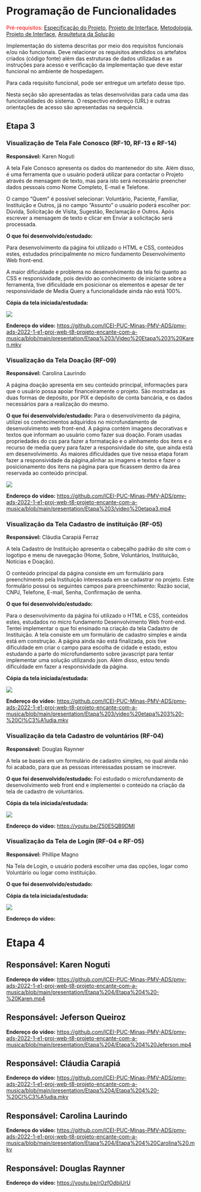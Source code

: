 # Programação de Funcionalidades

<span style="color:red">Pré-requisitos: <a href="2-Especificação do Projeto.md"> Especificação do Projeto</a></span>, <a href="3-Projeto de Interface.md"> Projeto de Interface</a>, <a href="4-Metodologia.md"> Metodologia</a>, <a href="3-Projeto de Interface.md"> Projeto de Interface</a>, <a href="5-Arquitetura da Solução.md"> Arquitetura da Solução</a>

Implementação do sistema descritas por meio dos requisitos funcionais e/ou não funcionais. Deve relacionar os requisitos atendidos os artefatos criados (código fonte) além das estruturas de dados utilizadas e as instruções para acesso e verificação da implementação que deve estar funcional no ambiente de hospedagem.

Para cada requisito funcional, pode ser entregue um artefato desse tipo.

Nesta seção são apresentadas as telas desenvolvidas para cada uma das funcionalidades do sistema. O respectivo endereço (URL) e outras orientações de acesso são apresentadas na sequência.

## Etapa 3

### Visualização de Tela Fale Conosco (RF-10, RF-13 e RF-14)

**Responsável:**  Karen Noguti 

 
A tela Fale Conosco apresenta os dados do mantenedor do site. Além disso, é uma ferramenta que o usuário poderá utilizar para contactar o Projeto através de mensagem de texto, mas para isto será necessário preencher dados pessoais como Nome Completo, E-mail e Telefone.   


O campo “Quem” é possível selecionar: Voluntário, Paciente, Familiar, Instituição e Outros, já no campo “Assunto” o usuário poderá escolher por: Dúvida, Solicitação de Visita, Sugestão, Reclamação e Outros. Após escrever a mensagem de texto e clicar em Enviar a solicitação será processada.   

**O que foi desenvolvido/estudado:**

Para desenvolvimento da página foi utilizado o HTML e CSS, conteúdos estes, estudados principalmente no micro fundamento Desenvolvimento Web front-end. 

 
A maior dificuldade e problema no desenvolvimento da tela foi quanto ao CSS e responsividade, pois devido ao conhecimento de iniciante sobre a ferramenta, tive dificuldade em posicionar os elementos e apesar de ter responsividade de Media Query a funcionalidade ainda não está 100%. 

**Cópia da tela iniciada/estudada:** 

<img src="img/faleconosco.png">

**Endereço do vídeo:**
https://github.com/ICEI-PUC-Minas-PMV-ADS/pmv-ads-2022-1-e1-proj-web-t8-projeto-encante-com-a-musica/blob/main/presentation/Etapa%203/Video%20Etapa%203%20Karen.mkv

### Visualização da Tela Doação (RF-09)

**Responsável:**  Carolina Laurindo

A página doação apresenta em seu conteúdo principal, informações para que o usuário possa apoiar financeiramente o projeto. São mostradas as duas formas de depósito, por PIX e depósito de conta bancária, e os dados necessários para a realização do mesmo. 

**O que foi desenvolvido/estudado:** Para o desenvolvimento da página, utilizei os conhecimentos adquiridos no microfundamento de desenvolvimento web front-end. A página contém imagens  decorativas e textos que informam ao usuário como fazer sua doação. Foram usadas propriedades do css para fazer a formatação e o alinhamento dos itens e o recurso de media query para fazer a responsividade do site, que ainda está em desenvolvimento. As maiores dificuldades que tive nessa etapa foram fazer a responsividade da página,alinhar as imagens e textos e fazer o posicionamento dos itens na página para que ficassem dentro da área reservada ao conteúdo principal.


<img src="img/doacao.png">

**Endereço do vídeo:** https://github.com/ICEI-PUC-Minas-PMV-ADS/pmv-ads-2022-1-e1-proj-web-t8-projeto-encante-com-a-musica/blob/main/presentation/Etapa%203/video%20etapa3.mp4




### Visualização da Tela Cadastro de instituição (RF-05)

**Responsável:**  Cláudia Carapiá Ferraz

A tela Cadastro de Instituição apresenta o cabeçalho padrão do site com o logotipo e menu de navegação (Home, Sobre, Voluntários, Instituição, Notícias e Doação).  

O conteúdo principal da página consiste em um formulário para preenchimento pela Instituição interessada em se cadastrar no projeto. Este formulário possui os seguintes campos para preenchimento: Razão social, CNPJ, Telefone, E-mail, Senha, Confirmação de senha.  

**O que foi desenvolvido/estudado:**


Para o desenvolvimento da página foi utilizado o HTML e CSS, conteúdos estes, estudados no micro fundamento Desenvolvimento Web front-end. Tentei implementar o que foi ensinado na criação da tela Cadastro de Instituição. A tela consiste em um formulário de cadastro simples e ainda está em construção. A página ainda não está finalizada, pois tive dificuldade em criar o campo para escolha de cidade e estado, estou estudando a parte do microfundamento sobre javascript para tentar implementar uma solução utilizando json. Além disso, estou tendo dificuldade em fazer a responsividade da página. 

**Cópia da tela iniciada/estudada:** 

 <img src="img/cadastroinstituicao.png">

**Endereço do vídeo:** https://github.com/ICEI-PUC-Minas-PMV-ADS/pmv-ads-2022-1-e1-proj-web-t8-projeto-encante-com-a-musica/blob/main/presentation/Etapa%203/video%20etapa%203%20-%20Cl%C3%A1udia.mkv 




### Visualização da tela Cadastro de voluntários (RF-04)

**Responsável:**  Douglas Raynner

A tela se baseia em um formulário de cadastro simples, no qual ainda não foi acabado, para que as pessoas interessadas possam se inscrever.

**O que foi desenvolvido/estudado:** Foi estudado o microfundamento de desenvolvimento web front end e implementei o conteúdo na criação da tela de cadastro de voluntários. 

**Cópia da tela iniciada/estudada:**

<img src="img/cadastro_vol.png">

**Endereço do vídeo:** https://youtu.be/Z50E5QB9DMI




### Visualização da Tela de Login (RF-04 e RF-05)

**Responsável:**  Phillipe Magno

Na Tela de Login, o usuário poderá escolher uma das opções, logar como Voluntário ou logar como instituição.  


**O que foi desenvolvido/estudado:**

**Cópia da tela iniciada/estudada:**


<img src="img/login.png">

**Endereço do vídeo:**


# Etapa 4

## Responsável: Karen Noguti

**Endereço do vídeo:** https://github.com/ICEI-PUC-Minas-PMV-ADS/pmv-ads-2022-1-e1-proj-web-t8-projeto-encante-com-a-musica/blob/main/presentation/Etapa%204/Etapa%204%20-%20Karen.mp4

## Responsável: Jeferson Queiroz

**Endereço do vídeo:** https://github.com/ICEI-PUC-Minas-PMV-ADS/pmv-ads-2022-1-e1-proj-web-t8-projeto-encante-com-a-musica/blob/main/presentation/Etapa%204/Etapa%204%20Jeferson.mp4 

## Responsável: Cláudia Carapiá 

**Endereço do vídeo:** https://github.com/ICEI-PUC-Minas-PMV-ADS/pmv-ads-2022-1-e1-proj-web-t8-projeto-encante-com-a-musica/blob/main/presentation/Etapa%204/Etapa%204%20-%20Cl%C3%A1udia.mkv 

## Responsável: Carolina Laurindo

**Endereço do vídeo:** https://github.com/ICEI-PUC-Minas-PMV-ADS/pmv-ads-2022-1-e1-proj-web-t8-projeto-encante-com-a-musica/blob/main/presentation/Etapa%204/Etapa%204%20Carolina%20.mkv

## Responsável: Douglas Raynner

**Endereço do vídeo:** https://youtu.be/rOzfOdbjUrU
